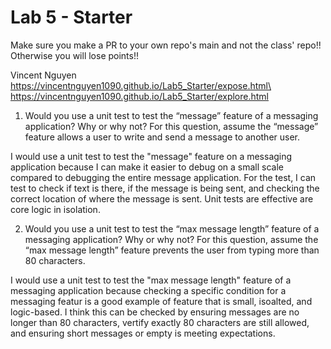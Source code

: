 # Lab 5 - Starter
Make sure you make a PR to your own repo's main and not the class' repo!! Otherwise you will lose points!!

Vincent Nguyen\
https://vincentnguyen1090.github.io/Lab5_Starter/expose.html\ 
https://vincentnguyen1090.github.io/Lab5_Starter/explore.html

1) Would you use a unit test to test the “message” feature of a messaging application? Why or why not? For this question, assume the “message” feature allows a user to write and send a message to another user.

I would use a unit test to test the "message" feature on a messaging application because I can make it easier to debug on a small scale compared to debugging the entire message application. For the test, I can test to check if text is there, if the message is being sent, and checking the correct location of where the message is sent. Unit tests are effective are core logic in isolation.


2) Would you use a unit test to test the “max message length” feature of a messaging application? Why or why not? For this question, assume the “max message length” feature prevents the user from typing more than 80 characters.

I would use a unit test to test the "max message length" feature of a messaging application because checking a specific condition for a messaging featur is a good example of feature that is small, isoalted, and logic-based. I think this can be checked by ensuring messages are no longer than 80 characters, vertify exactly 80 characters are still allowed, and ensuring short messages or empty is meeting expectations.